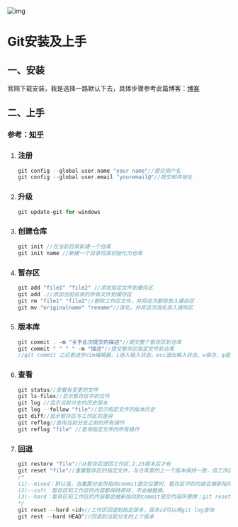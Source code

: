 ![img](http://www.ruanyifeng.com/blogimg/asset/2015/bg2015120901.png)

# Git安装及上手



## 一、安装

官网下载安装，我是选择一路默认下去，具体步骤参考此篇博客：[博客](https://www.cnblogs.com/xueweisuoyong/p/11914045.html)

## 二、上手

### 参考：[知乎](https://zhuanlan.zhihu.com/p/30044692)

1. ### 注册

   ```c++
   git config --global user.name "your name"//提交用户名
   git config --global user.email "youremail@"//提交邮件地址
   ```

2. ### 升级

   ~~~c++
   git update-git-for-windows
   ~~~
   
3. ### 创建仓库

   ```c++
   git init //在当前目录新建一个仓库
   git init name //新建一个目录将其初始化为仓库
   ```

4. ### 暂存区

   ```c++
   git add "file1" "file2" //添加指定文件到缓存区
   git add .//添加当前目录的所有文件到缓存区
   git rm "file1" "file2"//删除工作区文件，并将这次删除放入缓存区
   git mv "originalname" "rename"//改名，并将这次改名存入缓存区
   ```

5. ### 版本库

   ```c++
   git commit . -m "关于此次提交的描述"//提交整个暂存区到仓库
   git commit " " " " -m "描述"//提交暂存区指定文件到仓库
   //git commit 之后若进步Vim编辑器，i进入输入状态，esc退出输入状态，w保存，q退出
   ```

6. ### 查看

   ```c++
   git status//查看有变更的文件
   git ls-files//显示暂存区中的文件 
   git log //显示当前分支的历史版本
   git log --follow "file"//显示指定文件的版本历史
   git diff//显示暂存区与工作区的差异
   git reflog//查询当前分支之前的所有操作
   git reflog "file" //查询指定文件的所有操作
   ```

7. ### 回退

   ```c++
   git restore "file"//从暂存区退回工作区,2.23版本后才有
   git reset "file"//重置暂存区的指定文件，与仓库里的上一个版本保持一致，但工作区保持不变
   /*
   (1)--mixed：默认值，当重置分支所指向commit提交位置时，暂存区中的内容会被新指向的commit提交内容所替换，工作区内容不变。
   (2)--soft：暂存区和工作区的内容都保持原样，不会被替换。
   (3)--hard：暂存区和工作区的内容都会被新指向的commit提交内容所替换；git reset --hard只影响被跟踪的文件，如果工作区有新增的文件，并不会被影响。
   */
   git reset --hard <id>//工作区回退到指定版本，版本id可以用git log查询
   git rest --hard HEAD^//回退到当前分支的上个版本
   ```

